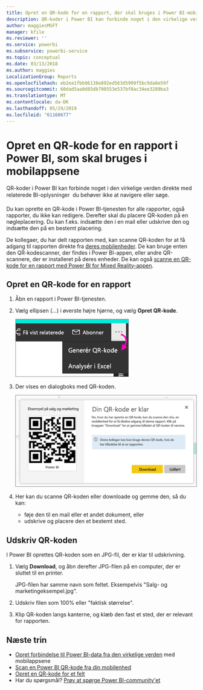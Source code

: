 ```yaml
---
title: Opret en QR-kode for en rapport, der skal bruges i Power BI-mobilapps
description: QR-koder i Power BI kan forbinde noget i den virkelige verden direkte med relaterede BI-oplysninger i Power BI-mobilappen, uden at det er nødvendigt at søge.
author: maggiesMSFT
manager: kfile
ms.reviewer: ''
ms.service: powerbi
ms.subservice: powerbi-service
ms.topic: conceptual
ms.date: 03/13/2018
ms.author: maggies
LocalizationGroup: Reports
ms.openlocfilehash: eb2ea1fbb96138e892ed563d5999f5bc9da8e59f
ms.sourcegitcommit: 60dad5aa0d85db790553e537bf8ac34ee3289ba3
ms.translationtype: MT
ms.contentlocale: da-DK
ms.lasthandoff: 05/29/2019
ms.locfileid: "61160677"
---
```

# <a name="create-a-qr-code-for-a-report-in-power-bi-to-use-in-the-mobile-apps"></a>Opret en QR-kode for en rapport i Power BI, som skal bruges i mobilappsene
QR-koder i Power BI kan forbinde noget i den virkelige verden direkte med relaterede BI-oplysninger &#150; du behøver ikke at navigere eller søge.

Du kan oprette en QR-kode i Power BI-tjenesten for alle rapporter, også rapporter, du ikke kan redigere. Derefter skal du placere QR-koden på en nøgleplacering. Du kan f.eks. indsætte den i en mail eller udskrive den og indsætte den på en bestemt placering. 

De kollegaer, du har delt rapporten med, kan scanne QR-koden for at få adgang til rapporten direkte fra [deres mobilenheder](consumer/mobile/mobile-apps-qr-code.md). De kan bruge enten den QR-kodescanner, der findes i Power BI-appen, eller andre QR-scannere, der er installeret på deres enheder. De kan også [scanne en QR-kode for en rapport med Power BI for Mixed Reality-appen](consumer/mobile/mobile-mixed-reality-app.md#scan-a-report-qr-code-in-holographic-view).

## <a name="create-a-qr-code-for-a-report"></a>Opret en QR-kode for en rapport
1. Åbn en rapport i Power BI-tjenesten.
2. Vælg ellipsen (...) i øverste højre hjørne, og vælg **Opret QR-kode**. 
   
    ![](media/service-create-qr-code-for-report/power-bi-create-qr-code-report.png)
3. Der vises en dialogboks med QR-koden. 
   
    ![](media/service-create-qr-code-for-report/powerbi_report_qrcode.png)
4. Her kan du scanne QR-koden eller downloade og gemme den, så du kan: 
   
   * føje den til en mail eller et andet dokument, eller 
   * udskrive og placere den et bestemt sted. 

## <a name="print-the-qr-code"></a>Udskriv QR-koden
I Power BI oprettes QR-koden som en JPG-fil, der er klar til udskrivning. 

1. Vælg **Download**, og åbn derefter JPG-filen på en computer, der er sluttet til en printer.  
   
   JPG-filen har samme navn som feltet. Eksempelvis "Salg- og marketingeksempel.jpg".
   
1. Udskriv filen som 100% eller "faktisk størrelse".  
2. Klip QR-koden langs kanterne, og klæb den fast et sted, der er relevant for rapporten. 

## <a name="next-steps"></a>Næste trin
* [Opret forbindelse til Power BI-data fra den virkelige verden](consumer/mobile/mobile-apps-data-in-real-world-context.md) med mobilappsene
* [Scan en Power BI QR-kode fra din mobilenhed](consumer/mobile/mobile-apps-qr-code.md)
* [Opret en QR-kode for et felt](service-create-qr-code-for-tile.md)
* Har du spørgsmål? [Prøv at spørge Power BI-community'et](http://community.powerbi.com/)

